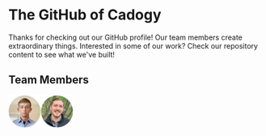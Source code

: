 # The GitHub of Cadogy

Thanks for checking out our GitHub profile! Our team members create extraordinary things.
Interested in some of our work? Check our repository content to see what we've built!

## Team Members

<a href="https://www.linkedin.com/in/knappcharles/"><img align="left" src="ck-bubble.png" title="Charles Knapp's Linkedin" height=64></a>
<a href="https://www.linkedin.com/in/dylansafra/"><img align="left" src="ds-bubble.png" title="Dylan Safra's Linkedin" height=64></a>
